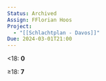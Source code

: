 ```yaml
---
Status: Archived
Assign: FFlorian Hoos
Project:
  - "[[Schlachtplan - Davos]]"
Due: 2024-03-01T21:00
---
```

<18: **0**

≥18: **7**